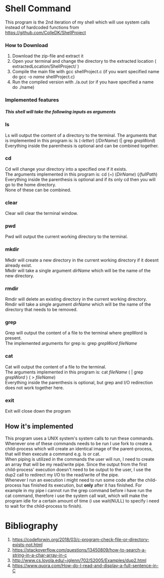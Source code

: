 # Shell Command #
This program is the 2nd iteration of my shell which will use system calls instead of hardcoded functions from https://github.com/ColleDK/ShellProject

### How to Download ### 
1. Download the zip-file and extract it
2. Open your terminal and change the directory to the extracted location ( extractedLocation/ShellProject/ )
3. Compile the main file with gcc shellProject.c (if you want specified name do gcc -o _name_ shellProject.c)
4. Run the compiled version with ./a.out (or if you have specified a name do ./name)

### Implemented features ###
##### This shell will take the following inputs as arguments #####
### ls ###  
Ls will output the content of a directory to the terminal. The arguments that is implemented in this program is: ls (-_letter_) (/_DirName_) (| grep _grepWord_)   
Everything inside the parenthesis is optional and can be combined together.

### cd ### 
Cd will change your directory into a specified one if it exists.   
The arguments implemented in this program is: cd (~) (_DirName_) (_/fullPath_)   
Everything inside the parenthesis is optional and if its only cd then you will go to the home directory.   
None of these can be combined.

### clear ###
Clear will clear the terminal window.

### pwd ###
Pwd will output the current working directory to the terminal.

### mkdir ###
Mkdir will create a new directory in the current working directory if it doesnt already exist.  
Mkdir will take a single argument _dirName_ which will be the name of the new directory.
 
### rmdir ###
Rmdir will delete an existing directory in the current working directory.  
Rmdir will take a single argument _dirName_ which will be the name of the directory that needs to be removed.

### grep ###
Grep will output the content of a file to the terminal where grepWord is present.   
The implemented arguments for grep is: grep _grepWord_ _fileName_

### cat ###
Cat will output the content of a file to the terminal.   
The arguments implemented in this program is: cat _fileName_ ( | grep _grepWord_ ) ( > _fileName_)   
Everything inside the parenthesis is optional, but grep and I/O redirection does not work together here.   

### exit ###
Exit will close down the program

## How it's implemented ##
This program uses a UNIX system's system calls to run these commands.   
Whenever one of these commands needs to be run I use fork to create a child-process which will create an identical image of the parent-process, that will then execute a command e.g. ls or cat.   
When piping is utilized in the commands the user will run, I need to create an array that will be my read/write pipe. Since the output from the first child-process' execution doesn't need to be output to the user, I use the dup2 call to redirect my I/O to the read/write of the pipe.    
Whenever I run an execution i might need to run some code after the child-process has finished its execution, but **only** after it has finished. For example in my pipe i cannot run the grep command before i have run the cat command, therefore i use the system call wait, which will make the program idle for a certain amount of time (i use wait(NULL) to specify i need to wait for the child-process to finish).

# Bibliography #
1. https://codeforwin.org/2018/03/c-program-check-file-or-directory-exists-not.html
2. https://stackoverflow.com/questions/13450809/how-to-search-a-string-in-a-char-array-in-c
3. http://www.cs.loyola.edu/~jglenn/702/S2005/Examples/dup2.html
4. https://www.quora.com/How-do-I-read-and-display-a-full-sentence-in-C